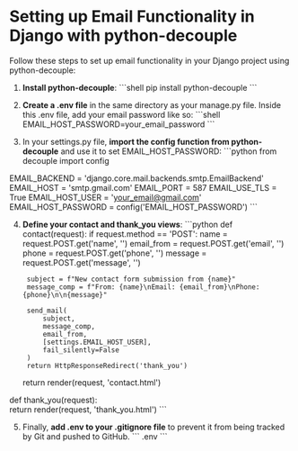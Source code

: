 # Setting up Email Functionality in Django with python-decouple

Follow these steps to set up email functionality in your Django project using python-decouple:

1. **Install python-decouple**:
\`\`\`shell
pip install python-decouple
\`\`\`

2. **Create a .env file** in the same directory as your manage.py file. Inside this .env file, add your email password like so:
\`\`\`shell
EMAIL_HOST_PASSWORD=your_email_password
\`\`\`

3. In your settings.py file, **import the config function from python-decouple** and use it to set EMAIL_HOST_PASSWORD:
\`\`\`python
from decouple import config

EMAIL_BACKEND = 'django.core.mail.backends.smtp.EmailBackend'
EMAIL_HOST = 'smtp.gmail.com'
EMAIL_PORT = 587
EMAIL_USE_TLS = True
EMAIL_HOST_USER = 'your_email@gmail.com'  
EMAIL_HOST_PASSWORD = config('EMAIL_HOST_PASSWORD')
\`\`\`

4. **Define your contact and thank_you views**:
\`\`\`python
def contact(request):
    if request.method == 'POST':
        name = request.POST.get('name', '')
        email_from = request.POST.get('email', '')
        phone = request.POST.get('phone', '')
        message = request.POST.get('message', '')

        subject = f"New contact form submission from {name}"
        message_comp = f"From: {name}\nEmail: {email_from}\nPhone: {phone}\n\n{message}"
        
        send_mail(
            subject,
            message_comp,
            email_from,
            [settings.EMAIL_HOST_USER],
            fail_silently=False
        )
        return HttpResponseRedirect('thank_you')

    return render(request, 'contact.html')

def thank_you(request):    
    return render(request, 'thank_you.html')
\`\`\`

5. Finally, **add .env to your .gitignore file** to prevent it from being tracked by Git and pushed to GitHub.
\`\`\`
.env
\`\`\`

